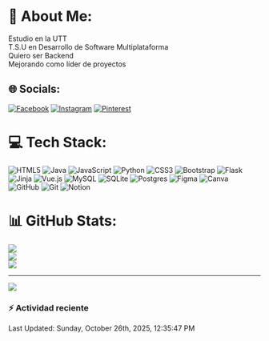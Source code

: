 # 💫 About Me:
Estudio en la UTT<br>T.S.U en Desarrollo de Software Multiplataforma<br>Quiero ser Backend <br>Mejorando como líder de proyectos


## 🌐 Socials:
[![Facebook](https://img.shields.io/badge/Facebook-%231877F2.svg?logo=Facebook&logoColor=white)](https://facebook.com/jossmikee04) [![Instagram](https://img.shields.io/badge/Instagram-%23E4405F.svg?logo=Instagram&logoColor=white)](https://instagram.com/miguel_vs04) [![Pinterest](https://img.shields.io/badge/Pinterest-%23E60023.svg?logo=Pinterest&logoColor=white)](https://pinterest.com/JossMikee05) 

# 💻 Tech Stack:
![HTML5](https://img.shields.io/badge/html5-%23E34F26.svg?style=for-the-badge&logo=html5&logoColor=white) ![Java](https://img.shields.io/badge/java-%23ED8B00.svg?style=for-the-badge&logo=openjdk&logoColor=white) ![JavaScript](https://img.shields.io/badge/javascript-%23323330.svg?style=for-the-badge&logo=javascript&logoColor=%23F7DF1E) ![Python](https://img.shields.io/badge/python-3670A0?style=for-the-badge&logo=python&logoColor=ffdd54) ![CSS3](https://img.shields.io/badge/css3-%231572B6.svg?style=for-the-badge&logo=css3&logoColor=white) ![Bootstrap](https://img.shields.io/badge/bootstrap-%238511FA.svg?style=for-the-badge&logo=bootstrap&logoColor=white) ![Flask](https://img.shields.io/badge/flask-%23000.svg?style=for-the-badge&logo=flask&logoColor=white) ![Jinja](https://img.shields.io/badge/jinja-white.svg?style=for-the-badge&logo=jinja&logoColor=black) ![Vue.js](https://img.shields.io/badge/vue.js-%2335495e.svg?style=for-the-badge&logo=vuedotjs&logoColor=%234FC08D) ![MySQL](https://img.shields.io/badge/mysql-4479A1.svg?style=for-the-badge&logo=mysql&logoColor=white) ![SQLite](https://img.shields.io/badge/sqlite-%2307405e.svg?style=for-the-badge&logo=sqlite&logoColor=white) ![Postgres](https://img.shields.io/badge/postgres-%23316192.svg?style=for-the-badge&logo=postgresql&logoColor=white) ![Figma](https://img.shields.io/badge/figma-%23F24E1E.svg?style=for-the-badge&logo=figma&logoColor=white) ![Canva](https://img.shields.io/badge/Canva-%2300C4CC.svg?style=for-the-badge&logo=Canva&logoColor=white) ![GitHub](https://img.shields.io/badge/github-%23121011.svg?style=for-the-badge&logo=github&logoColor=white) ![Git](https://img.shields.io/badge/git-%23F05033.svg?style=for-the-badge&logo=git&logoColor=white) ![Notion](https://img.shields.io/badge/Notion-%23000000.svg?style=for-the-badge&logo=notion&logoColor=white)
# 📊 GitHub Stats:
![](https://github-readme-stats.vercel.app/api?username=JoseMiguelVS&theme=shades-of-purple&hide_border=false&include_all_commits=true&count_private=false)<br/>
![](https://github-readme-streak-stats.herokuapp.com/?user=JoseMiguelVS&theme=shades-of-purple&hide_border=false)<br/>
![](https://github-readme-stats.vercel.app/api/top-langs/?username=JoseMiguelVS&theme=shades-of-purple&hide_border=false&include_all_commits=true&count_private=false&layout=compact)

---
[![](https://visitcount.itsvg.in/api?id=JoseMiguelVS&icon=5&color=0)](https://visitcount.itsvg.in)

<!-- Proudly created with GPRM ( https://gprm.itsvg.in ) -->

### :zap: Actividad reciente
<!--RECENT_ACTIVITY:start-->
<!--RECENT_ACTIVITY:end-->

<!--RECENT_ACTIVITY:last_update-->
Last Updated: Sunday, October 26th, 2025, 12:35:47 PM
<!--RECENT_ACTIVITY:last_update_end-->
